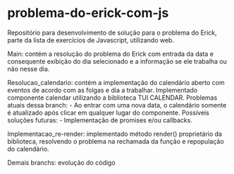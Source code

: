 # problema-do-erick-com-js
Repositório para desenvolvimento de solução para o problema do Erick, parte da lista de exercícios de Javascript, utilizando web.

Main: contém a resolução do problema do Erick com entrada da data e consequente exibição do dia selecionado e a informação se ele trabalha ou não nesse dia.

Resolucao_calendario: contém a implementação do calendário aberto com eventos de acordo com as folgas e dia a trabalhar. Implementado componente calendar utilizando a biblioteca TUI CALENDAR.
    Problemas atuais dessa branch:
    - Ao entrar com uma nova data, o calendário somente é atualizado após clicar em qualquer lugar do componente.
    Possíveis soluções futuras:
    - Implementação de promises e/ou callbacks.

Implementacao_re-render: implementado método render() proprietário da biblioteca, resolvendo o problema na rechamada da função e repopulação do calendário.

Demais branchs: evolução do código
